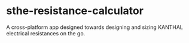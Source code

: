 # sthe-resistance-calculator
A cross-platform app designed towards designing and sizing KANTHAL electrical resistances on the go.
